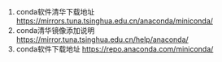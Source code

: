 1.  conda软件清华下载地址 https://mirrors.tuna.tsinghua.edu.cn/anaconda/miniconda/
2. conda清华镜像添加说明 https://mirror.tuna.tsinghua.edu.cn/help/anaconda/
3. conda软件下载地址 https://repo.anaconda.com/miniconda/